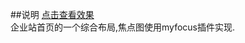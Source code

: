 ##说明
[点击查看效果](http://http://stephen-sun7.github.io/imooc_practice/index.html)    
企业站首页的一个综合布局,焦点图使用myfocus插件实现.